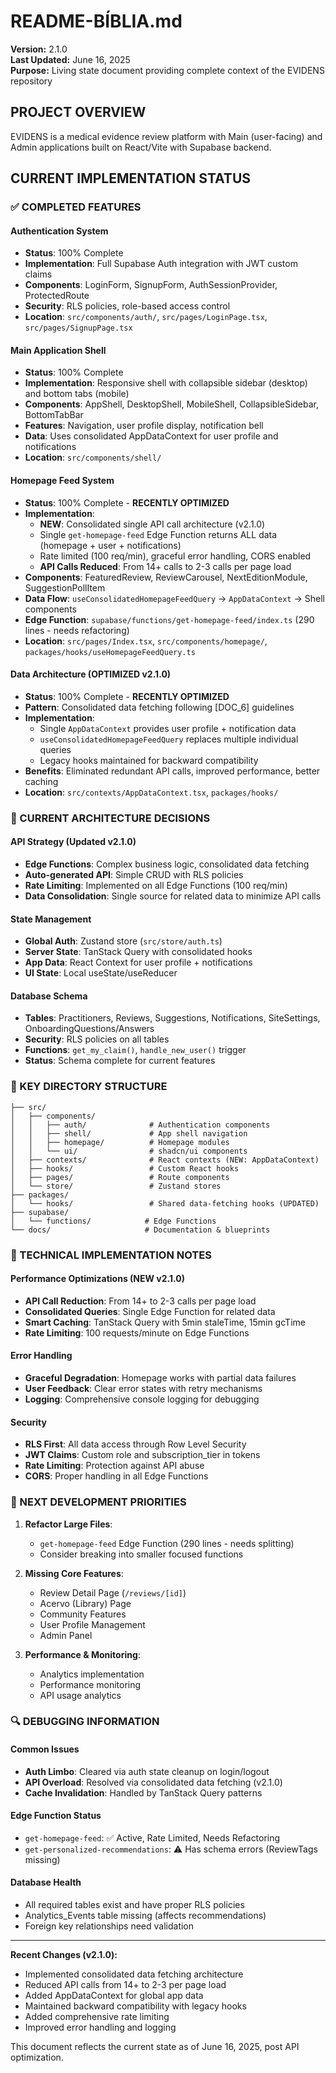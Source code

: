 
# README-BÍBLIA.md
**Version:** 2.1.0  
**Last Updated:** June 16, 2025  
**Purpose:** Living state document providing complete context of the EVIDENS repository

## PROJECT OVERVIEW
EVIDENS is a medical evidence review platform with Main (user-facing) and Admin applications built on React/Vite with Supabase backend.

## CURRENT IMPLEMENTATION STATUS

### ✅ COMPLETED FEATURES

#### Authentication System
- **Status**: 100% Complete
- **Implementation**: Full Supabase Auth integration with JWT custom claims
- **Components**: LoginForm, SignupForm, AuthSessionProvider, ProtectedRoute
- **Security**: RLS policies, role-based access control
- **Location**: `src/components/auth/`, `src/pages/LoginPage.tsx`, `src/pages/SignupPage.tsx`

#### Main Application Shell
- **Status**: 100% Complete
- **Implementation**: Responsive shell with collapsible sidebar (desktop) and bottom tabs (mobile)
- **Components**: AppShell, DesktopShell, MobileShell, CollapsibleSidebar, BottomTabBar
- **Features**: Navigation, user profile display, notification bell
- **Data**: Uses consolidated AppDataContext for user profile and notifications
- **Location**: `src/components/shell/`

#### Homepage Feed System
- **Status**: 100% Complete - **RECENTLY OPTIMIZED**
- **Implementation**: 
  - **NEW**: Consolidated single API call architecture (v2.1.0)
  - Single `get-homepage-feed` Edge Function returns ALL data (homepage + user + notifications)
  - Rate limited (100 req/min), graceful error handling, CORS enabled
  - **API Calls Reduced**: From 14+ calls to 2-3 calls per page load
- **Components**: FeaturedReview, ReviewCarousel, NextEditionModule, SuggestionPollItem
- **Data Flow**: `useConsolidatedHomepageFeedQuery` → `AppDataContext` → Shell components
- **Edge Function**: `supabase/functions/get-homepage-feed/index.ts` (290 lines - needs refactoring)
- **Location**: `src/pages/Index.tsx`, `src/components/homepage/`, `packages/hooks/useHomepageFeedQuery.ts`

#### Data Architecture (OPTIMIZED v2.1.0)
- **Status**: 100% Complete - **RECENTLY OPTIMIZED**
- **Pattern**: Consolidated data fetching following [DOC_6] guidelines
- **Implementation**: 
  - Single `AppDataContext` provides user profile + notification data
  - `useConsolidatedHomepageFeedQuery` replaces multiple individual queries
  - Legacy hooks maintained for backward compatibility
- **Benefits**: Eliminated redundant API calls, improved performance, better caching
- **Location**: `src/contexts/AppDataContext.tsx`, `packages/hooks/`

### 🔄 CURRENT ARCHITECTURE DECISIONS

#### API Strategy (Updated v2.1.0)
- **Edge Functions**: Complex business logic, consolidated data fetching
- **Auto-generated API**: Simple CRUD with RLS policies
- **Rate Limiting**: Implemented on all Edge Functions (100 req/min)
- **Data Consolidation**: Single source for related data to minimize API calls

#### State Management
- **Global Auth**: Zustand store (`src/store/auth.ts`)
- **Server State**: TanStack Query with consolidated hooks
- **App Data**: React Context for user profile + notifications
- **UI State**: Local useState/useReducer

#### Database Schema
- **Tables**: Practitioners, Reviews, Suggestions, Notifications, SiteSettings, OnboardingQuestions/Answers
- **Security**: RLS policies on all tables
- **Functions**: `get_my_claim()`, `handle_new_user()` trigger
- **Status**: Schema complete for current features

### 📁 KEY DIRECTORY STRUCTURE
```
├── src/
│   ├── components/
│   │   ├── auth/              # Authentication components
│   │   ├── shell/             # App shell navigation
│   │   ├── homepage/          # Homepage modules
│   │   └── ui/                # shadcn/ui components
│   ├── contexts/              # React contexts (NEW: AppDataContext)
│   ├── hooks/                 # Custom React hooks
│   ├── pages/                 # Route components
│   └── store/                 # Zustand stores
├── packages/
│   └── hooks/                 # Shared data-fetching hooks (UPDATED)
├── supabase/
│   └── functions/            # Edge Functions
└── docs/                     # Documentation & blueprints
```

### 🔧 TECHNICAL IMPLEMENTATION NOTES

#### Performance Optimizations (NEW v2.1.0)
- **API Call Reduction**: From 14+ to 2-3 calls per page load
- **Consolidated Queries**: Single Edge Function for related data
- **Smart Caching**: TanStack Query with 5min staleTime, 15min gcTime
- **Rate Limiting**: 100 requests/minute on Edge Functions

#### Error Handling
- **Graceful Degradation**: Homepage works with partial data failures
- **User Feedback**: Clear error states with retry mechanisms
- **Logging**: Comprehensive console logging for debugging

#### Security
- **RLS First**: All data access through Row Level Security
- **JWT Claims**: Custom role and subscription_tier in tokens
- **Rate Limiting**: Protection against API abuse
- **CORS**: Proper handling in all Edge Functions

### 🚧 NEXT DEVELOPMENT PRIORITIES

1. **Refactor Large Files**: 
   - `get-homepage-feed` Edge Function (290 lines - needs splitting)
   - Consider breaking into smaller focused functions

2. **Missing Core Features**:
   - Review Detail Page (`/reviews/[id]`)
   - Acervo (Library) Page
   - Community Features
   - User Profile Management
   - Admin Panel

3. **Performance & Monitoring**:
   - Analytics implementation
   - Performance monitoring
   - API usage analytics

### 🔍 DEBUGGING INFORMATION

#### Common Issues
- **Auth Limbo**: Cleared via auth state cleanup on login/logout
- **API Overload**: Resolved via consolidated data fetching (v2.1.0)
- **Cache Invalidation**: Handled by TanStack Query patterns

#### Edge Function Status
- `get-homepage-feed`: ✅ Active, Rate Limited, Needs Refactoring
- `get-personalized-recommendations`: ⚠️ Has schema errors (ReviewTags missing)

#### Database Health
- All required tables exist and have proper RLS policies
- Analytics_Events table missing (affects recommendations)
- Foreign key relationships need validation

---

**Recent Changes (v2.1.0):**
- Implemented consolidated data fetching architecture
- Reduced API calls from 14+ to 2-3 per page load
- Added AppDataContext for global app data
- Maintained backward compatibility with legacy hooks
- Added comprehensive rate limiting
- Improved error handling and logging

This document reflects the current state as of June 16, 2025, post API optimization.
